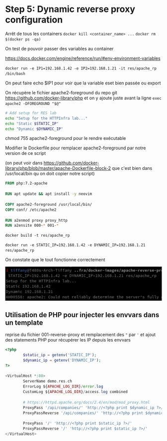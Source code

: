 # Step 5: Dynamic reverse proxy configuration

Arrêt de tous les containers
`docker kill <container_name> ...`
`docker rm $(docker ps -qa)`

On test de pouvoir passer des variables au container

https://docs.docker.com/engine/reference/run/#env-environment-variables

`docker run -e IP1=192.168.1.42 -e IP2=192.168.1.21 -it res/apache_rp /bin/bash`

On peut faire echo $IP1 pour voir que la variable eset bien passée ou export



On récupère le fichier apache2-foreground du repo git https://github.com/docker-library/php
et on y ajoute juste avant la ligne `exec apache2 -DFOREGROUND "$@"`

```bash
# Add setup for RES lab
echo "Setup for the HTTPInfra lab..."
echo "Static $STATIC_IP"
echo "Dynamic $DYNAMIC_IP"
```

chmod 755 apache2-foreground pour le rendre exécutable

Modifier le Dockerfile pour remplacer apache2-foreground par notre version de ce script

(on peut voir dans https://github.com/docker-library/php/blob/master/apache-Dockerfile-block-2 que c'est bien dans /usr/local/bin qu on doit copier notre script)

```dockerfile
FROM php:7.2-apache

RUN apt update && apt install -y neovim

COPY apache2-foreground /usr/local/bin/
COPY conf/ /etc/apache2

RUN a2enmod proxy proxy_http
RUN a2ensite 000-* 001-*
```

`docker build -t res/apache_rp`

`docker run -e STATIC_IP=192.168.1.42 -e DYNAMIC_IP=192.168.1.21 res/apache_rp`

On constate que le tout fonctionne correctement

![](./images/apache2-foregroundModifiedOK.png)

## Utilisation de PHP pour injecter les envvars dans un template

reprise du fichier 001-reverse-proxy et remplacement des `"` par `'` et ajout des statements PHP pour récupérer les IP depuis les envvars

```php
<?php
        $static_ip = getenv('STATIC_IP');
        $dynamic_ip = getenv('DYNAMIC_IP');
?>

<VirtualHost *:80>
        ServerName demo.res.ch
        ErrorLog ${APACHE_LOG_DIR}/error.log
        CustomLog ${APACHE_LOG_DIR}/access.log combined

        # https://httpd.apache.org/docs/2.4/en/mod/mod_proxy.html
        ProxyPass '/api/companies/' 'http://<?php print $dynamic_ip ?>/'
        ProxyPassReverse '/api/companies/' 'http://<?php print $dynamic_ip ?>/'
        
        ProxyPass '/' 'http://<?php print $static_ip ?>/'
        ProxyPassReverse '/' 'http://<?php print $static_ip ?>/'
</VirtualHost>
```

